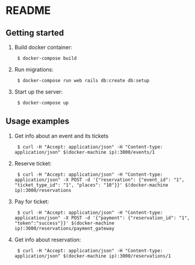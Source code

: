# README

## Getting started

1. Build docker container:

        $ docker-compose build

2. Run migrations:

        $ docker-compose run web rails db:create db:setup

3. Start up the server:

        $ docker-compose up

## Usage examples

1. Get info about an event and its tickets

        $ curl -H "Accept: application/json" -H "Content-type: application/json" $(docker-machine ip):3000/events/1

2. Reserve ticket:

        $ curl -H "Accept: application/json" -H "Content-type: application/json" -X POST -d '{"reservation": {"event_id": "1", "ticket_type_id": "1", "places": "10"}}' $(docker-machine ip):3000/reservations

3. Pay for ticket:

        $ curl -H "Accept: application/json" -H "Content-type: application/json" -X POST -d '{"payment": {"reservation_id": "1", "token":"success"}}' $(docker-machine ip):3000/reservations/payment_gateway

4. Get info about reservation:

        $ curl -H "Accept: application/json" -H "Content-type: application/json" $(docker-machine ip):3000/reservations/1
